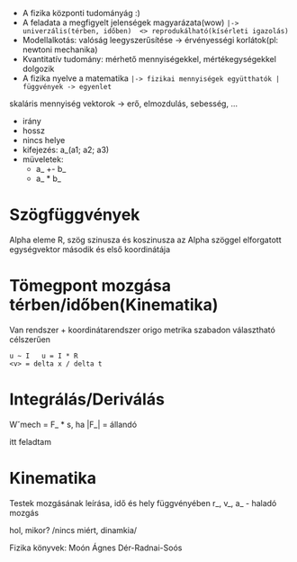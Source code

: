 - A fizika központi tudományág :)
- A feladata a megfigyelt jelenségek magyarázata(wow)
`|-> univerzális(térben, időben)  <> reprodukálható(kísérleti igazolás)`
- Modellalkotás: valóság leegyszerűsítése -> érvényességi korlátok(pl: newtoni mechanika)
- Kvantitatív tudomány: mérhető mennyiségekkel, mértékegységekkel dolgozik
- A fizika nyelve a matematika
`|-> fizikai mennyiségek együtthatók | függvények -> egyenlet`

skaláris mennyiség
vektorok -> erő, elmozdulás, sebesség, ...
- irány
- hossz
- nincs helye
- kifejezés: a_(a1; a2; a3)
- müveletek:
    - a_ +- b_
    - a_ *  b_

# Szögfüggvények
Alpha eleme R, szög szinusza és koszinusza az Alpha szöggel elforgatott egységvektor második és első koordinátája

# Tömegpont mozgása térben/időben(Kinematika)
Van rendszer + koordinátarendszer
origo          metrika
szabadon választható célszerűen

```
u ~ I   u = I * R
<v> = delta x / delta t
```

# Integrálás/Deriválás
W˘mech = F_ * s, ha |F_| = állandó

itt feladtam

# Kinematika
Testek mozgásának leírása, idő és hely függvényében
r_, v_, a_ - haladó mozgás

hol, mikor?
/nincs miért, dinamkia/

Fizika könyvek:
Moón Ágnes
Dér-Radnai-Soós
